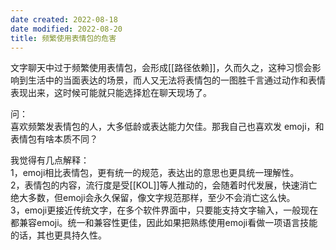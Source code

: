 ```yaml
---
date created: 2022-08-18
date modified: 2022-08-20
title: 频繁使用表情包的危害
---
```


文字聊天中过于频繁使用表情包，会形成[[路径依赖]]，久而久之，这种习惯会影响到生活中的当面表达的场景，而人又无法将表情包的一图胜千言通过动作和表情表现出来，这时候可能就只能选择尬在聊天现场了。

问：  
喜欢频繁发表情包的人，大多低龄或表达能力欠佳。那我自己也喜欢发 emoji，和表情包有啥本质不同？

我觉得有几点解释：  
1，emoji相比表情包，更有统一的规范，表达出的意思也更具统一理解性。  
2，表情包的内容，流行度是受[[KOL]]等人推动的，会随着时代发展，快速消亡绝大多数，但emoji会永久保留，像文字规范那样，至少不会消亡这么快。  
3，emoji更接近传统文字，在多个软件界面中，只要能支持文字输入，一般现在都兼容emoji。统一和兼容性更佳，因此如果把熟练使用emoji看做一项语言技能的话，其也更具持久性。
